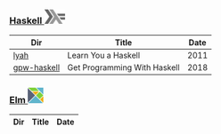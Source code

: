 ### [Haskell <img src="../images/602px-Haskell-Logo.svg.png" width=37 height=26><img>](../.languages/H.Haskell)

|          Dir                                      | Title                        | Date |
|---------------------------------------------------|------------------------------|------|
| [lyah](lyah)                                      | Learn You a Haskell          | 2011 |
| [gpw-haskell](get-programming-with-haskell)       | Get Programming With Haskell | 2018 |


### [Elm <img src="../images/elm-logo.png" width=28px height=28px><img>](../.languages/E.Elm)


|          Dir                                      | Title                        | Date |
|---------------------------------------------------|------------------------------|------|

